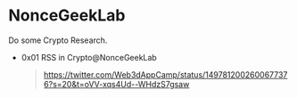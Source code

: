 # NonceGeekLab

Do some Crypto Research.

- 0x01 RSS in Crypto@NonceGeekLab
  
  > https://twitter.com/Web3dAppCamp/status/1497812002600677376?s=20&t=oVV-xqs4Ud--WHdzS7gsaw
